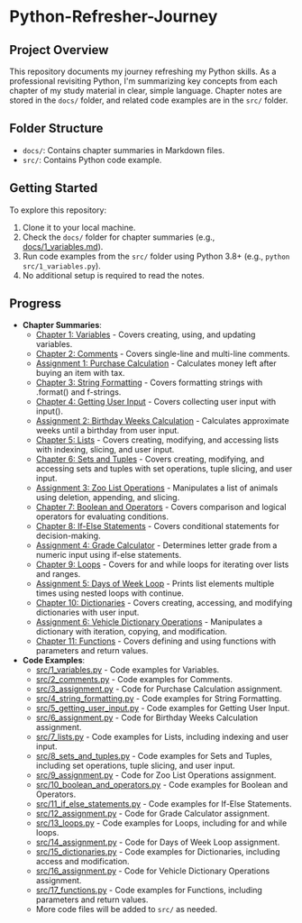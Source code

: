# Python-Refresher-Journey
## Project Overview
This repository documents my journey refreshing my Python skills. As a professional revisiting Python, I'm summarizing key concepts from each chapter of my study material in clear, simple language. Chapter notes are stored in the `docs/` folder, and related code examples are in the `src/` folder.

## Folder Structure
- `docs/`: Contains chapter summaries in Markdown files.
- `src/`: Contains Python code example.

## Getting Started
To explore this repository:
1. Clone it to your local machine.
2. Check the `docs/` folder for chapter summaries (e.g., [docs/1_variables.md](docs/1_variables.md)).
3. Run code examples from the `src/` folder using Python 3.8+ (e.g., `python src/1_variables.py`).
4. No additional setup is required to read the notes.

## Progress
- **Chapter Summaries**:
  - [Chapter 1: Variables](docs/1_variables.md) - Covers creating, using, and updating variables.
  - [Chapter 2: Comments](docs/2_comments.md) - Covers single-line and multi-line comments.
  - [Assignment 1: Purchase Calculation](docs/3_assignment.md) - Calculates money left after buying an item with tax.
  - [Chapter 3: String Formatting](docs/4_string_formatting.md) - Covers formatting strings with .format() and f-strings.
  - [Chapter 4: Getting User Input](docs/5_getting_user_input.md) - Covers collecting user input with input().
  - [Assignment 2: Birthday Weeks Calculation](docs/6_assignment.md) - Calculates approximate weeks until a birthday from user input.
  - [Chapter 5: Lists](docs/7_lists.md) - Covers creating, modifying, and accessing lists with indexing, slicing, and user input.
  - [Chapter 6: Sets and Tuples](docs/8_sets_and_tuples.md) - Covers creating, modifying, and accessing sets and tuples with set operations, tuple slicing, and user input.
  - [Assignment 3: Zoo List Operations](docs/9_assignment.md) - Manipulates a list of animals using deletion, appending, and slicing.
  - [Chapter 7: Boolean and Operators](docs/10_boolean_and_operators.md) - Covers comparison and logical operators for evaluating conditions.
  - [Chapter 8: If-Else Statements](docs/11_if_else_statements.md) - Covers conditional statements for decision-making.
  - [Assignment 4: Grade Calculator](docs/12_assignment.md) - Determines letter grade from a numeric input using if-else statements.
  - [Chapter 9: Loops](docs/13_loops.md) - Covers for and while loops for iterating over lists and ranges.
  - [Assignment 5: Days of Week Loop](docs/14_assignment.md) - Prints list elements multiple times using nested loops with continue.
  - [Chapter 10: Dictionaries](docs/15_dictionaries.md) - Covers creating, accessing, and modifying dictionaries with user input.
  - [Assignment 6: Vehicle Dictionary Operations](_docs/16_assignment.md) - Manipulates a dictionary with iteration, copying, and modification.
  - [Chapter 11: Functions](_docs/17_functions.md) - Covers defining and using functions with parameters and return values.
- **Code Examples**:
  - [src/1_variables.py](src/1_variables.py) - Code examples for Variables.
  - [src/2_comments.py](src/2_comments.py) - Code examples for Comments.
  - [src/3_assignment.py](src/3_assignment.py) - Code for Purchase Calculation assignment.
  - [src/4_string_formatting.py](src/4_string_formatting.py) - Code examples for String Formatting.
  - [src/5_getting_user_input.py](src/5_getting_user_input.py) - Code examples for Getting User Input.
  - [src/6_assignment.py](src/6_assignment.py) - Code for Birthday Weeks Calculation assignment.
  - [src/7_lists.py](src/7_lists.py) - Code examples for Lists, including indexing and user input.
  - [src/8_sets_and_tuples.py](src/8_sets_and_tuples.py) - Code examples for Sets and Tuples, including set operations, tuple slicing, and user input.
  - [src/9_assignment.py](src/9_assignment.py) - Code for Zoo List Operations assignment.
  - [src/10_boolean_and_operators.py](src/10_boolean_and_operators.py) - Code examples for Boolean and Operators.
  - [src/11_if_else_statements.py](src/11_if_else_statements.py) - Code examples for If-Else Statements.
  - [src/12_assignment.py](src/12_assignment.py) - Code for Grade Calculator assignment.
  - [src/13_loops.py](src/13_loops.py) - Code examples for Loops, including for and while loops.
  - [src/14_assignment.py](src/14_assignment.py) - Code for Days of Week Loop assignment.
  - [src/15_dictionaries.py](src/15_dictionaries.py) - Code examples for Dictionaries, including access and modification.
  - [src/16_assignment.py](src/16_assignment.py) - Code for Vehicle Dictionary Operations assignment.
  - [src/17_functions.py](src/17_functions.py) - Code examples for Functions, including parameters and return values.
  - More code files will be added to `src/` as needed.